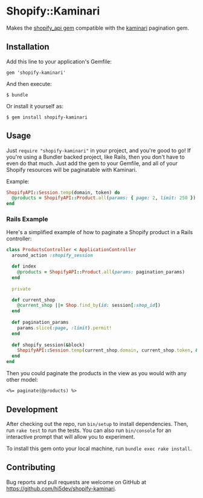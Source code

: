 # Shopify::Kaminari

Makes the [shopify_api gem](https://github.com/shopify/shopify_api) compatible
with the [kaminari](https://github.com/kaminari/kaminari) pagination gem.

## Installation

Add this line to your application's Gemfile:

    gem 'shopify-kaminari'

And then execute:

    $ bundle

Or install it yourself as:

    $ gem install shopify-kaminari

## Usage

Just `require "shopify-kaminari"` in your project, and you're good to go! If 
you're using a Bundler backed project, like Rails, then you don't have to 
even do that much. Just add the gem to your Gemfile, and all of your Shopify 
resources will be paginatable with Kaminari.

Example:

```ruby
ShopifyAPI::Session.temp(domain, token) do
  @products = ShopifyAPI::Product.all(params: { page: 2, limit: 250 })
end
```

### Rails Example

Here's a simplified example of how to paginate a Shopify product in a Rails 
controller: 

```ruby
class ProductsController < ApplicationController
  around_action :shopify_session

  def index
    @products = ShopifyAPI::Product.all(params: pagination_params)
  end
  
  private

  def current_shop
    @current_shop ||= Shop.find_by(id: session[:shop_id])
  end
  
  def pagination_params
    params.slice(:page, :limit).permit!
  end
  
  def shopify_session(&block)
    ShopifyAPI::Session.temp(current_shop.domain, current_shop.token, &block)
  end
end
```

Then you could paginate the products in the view as you would with any other 
model:

```erb
<%= paginate(@products) %>
```

## Development

After checking out the repo, run `bin/setup` to install dependencies. Then, 
run `rake test` to run the tests. You can also run `bin/console` for an 
interactive prompt that will allow you to experiment.

To install this gem onto your local machine, run `bundle exec rake install`.

## Contributing

Bug reports and pull requests are welcome on GitHub at
https://github.com/hi5dev/shopify-kaminari.

